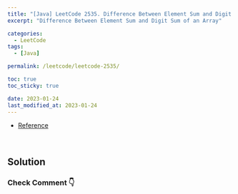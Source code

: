 ```yaml
---
title: "[Java] LeetCode 2535. Difference Between Element Sum and Digit Sum of an Array"
excerpt: "Difference Between Element Sum and Digit Sum of an Array"

categories:
  - LeetCode
tags:
  - [Java]

permalink: /leetcode/leetcode-2535/

toc: true
toc_sticky: true

date: 2023-01-24
last_modified_at: 2023-01-24
---
```


- [Reference](https://leetcode.com/problems/difference-between-element-sum-and-digit-sum-of-an-array/)

<br>

## Solution

### Check Comment 👇 